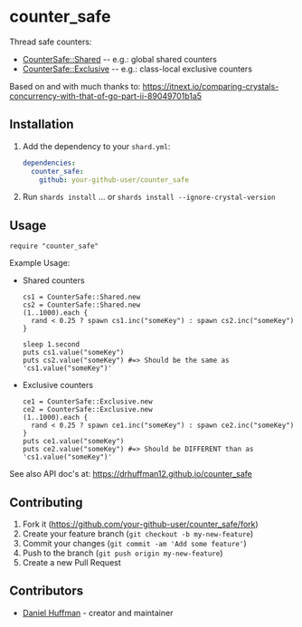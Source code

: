 # counter_safe

Thread safe counters:
* [CounterSafe::Shared](src/counter_safe/shared.cr)       -- e.g.: global shared counters
* [CounterSafe::Exclusive](src/counter_safe/exclusive.cr) -- e.g.: class-local exclusive counters

Based on and with much thanks to: https://itnext.io/comparing-crystals-concurrency-with-that-of-go-part-ii-89049701b1a5

## Installation

1. Add the dependency to your `shard.yml`:

   ```yaml
   dependencies:
     counter_safe:
       github: your-github-user/counter_safe
   ```

2. Run `shards install`
  ... or `shards install --ignore-crystal-version`

## Usage

```crystal
require "counter_safe"
```

Example Usage:
* Shared counters
  ```
  cs1 = CounterSafe::Shared.new
  cs2 = CounterSafe::Shared.new
  (1..1000).each {
    rand < 0.25 ? spawn cs1.inc("someKey") : spawn cs2.inc("someKey")
  }

  sleep 1.second
  puts cs1.value("someKey")
  puts cs2.value("someKey") #=> Should be the same as 'cs1.value("someKey")'
  ```

* Exclusive counters
  ```
  ce1 = CounterSafe::Exclusive.new
  ce2 = CounterSafe::Exclusive.new
  (1..1000).each {
    rand < 0.25 ? spawn ce1.inc("someKey") : spawn ce2.inc("someKey")
  }
  puts ce1.value("someKey")
  puts ce2.value("someKey") #=> Should be DIFFERENT than as 'cs1.value("someKey")'
  ```

See also API doc's at: https://drhuffman12.github.io/counter_safe

## Contributing

1. Fork it (<https://github.com/your-github-user/counter_safe/fork>)
2. Create your feature branch (`git checkout -b my-new-feature`)
3. Commit your changes (`git commit -am 'Add some feature'`)
4. Push to the branch (`git push origin my-new-feature`)
5. Create a new Pull Request

## Contributors

- [Daniel Huffman](https://github.com/drhuffman12) - creator and maintainer
